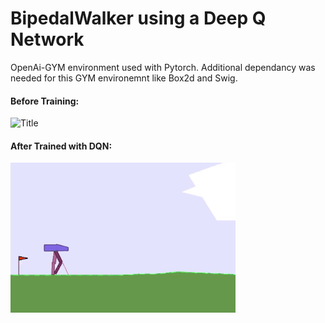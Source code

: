 # BipedalWalker using a Deep Q Network
OpenAi-GYM environment used with Pytorch. Additional dependancy was needed for this GYM environemnt like Box2d and Swig.

#### Before Training:
![Title](results/not_trained.gif)

#### After Trained with DQN:
![Title](results/DQN_TrainedBipedWalker.gif)